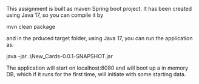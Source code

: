 This assignment is built as maven Spring boot project. It has been created using Java 17, so you can compile it by 

mvn clean package

and in the prduced target folder, using Java 17, you can run the application as:

java -jar .\New_Cards-0.0.1-SNAPSHOT.jar

The application will start on localhost:8080 and will boot up a in memory DB, which if it runs for the first time, will initiate with some starting data.
